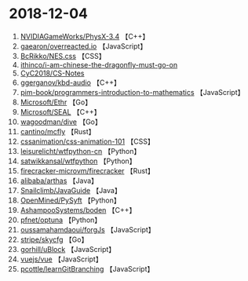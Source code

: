 # 2018-12-04

1. [NVIDIAGameWorks/PhysX-3.4](https://github.com/NVIDIAGameWorks/PhysX-3.4) 【C++】
2. [gaearon/overreacted.io](https://github.com/gaearon/overreacted.io) 【JavaScript】
3. [BcRikko/NES.css](https://github.com/BcRikko/NES.css) 【CSS】
4. [ithinco/i-am-chinese-the-dragonfly-must-go-on](https://github.com/ithinco/i-am-chinese-the-dragonfly-must-go-on) 
5. [CyC2018/CS-Notes](https://github.com/CyC2018/CS-Notes) 
6. [ggerganov/kbd-audio](https://github.com/ggerganov/kbd-audio) 【C++】
7. [pim-book/programmers-introduction-to-mathematics](https://github.com/pim-book/programmers-introduction-to-mathematics) 【JavaScript】
8. [Microsoft/Ethr](https://github.com/Microsoft/Ethr) 【Go】
9. [Microsoft/SEAL](https://github.com/Microsoft/SEAL) 【C++】
10. [wagoodman/dive](https://github.com/wagoodman/dive) 【Go】
11. [cantino/mcfly](https://github.com/cantino/mcfly) 【Rust】
12. [cssanimation/css-animation-101](https://github.com/cssanimation/css-animation-101) 【CSS】
13. [leisurelicht/wtfpython-cn](https://github.com/leisurelicht/wtfpython-cn) 【Python】
14. [satwikkansal/wtfpython](https://github.com/satwikkansal/wtfpython) 【Python】
15. [firecracker-microvm/firecracker](https://github.com/firecracker-microvm/firecracker) 【Rust】
16. [alibaba/arthas](https://github.com/alibaba/arthas) 【Java】
17. [Snailclimb/JavaGuide](https://github.com/Snailclimb/JavaGuide) 【Java】
18. [OpenMined/PySyft](https://github.com/OpenMined/PySyft) 【Python】
19. [AshampooSystems/boden](https://github.com/AshampooSystems/boden) 【C++】
20. [pfnet/optuna](https://github.com/pfnet/optuna) 【Python】
21. [oussamahamdaoui/forgJs](https://github.com/oussamahamdaoui/forgJs) 【JavaScript】
22. [stripe/skycfg](https://github.com/stripe/skycfg) 【Go】
23. [gorhill/uBlock](https://github.com/gorhill/uBlock) 【JavaScript】
24. [vuejs/vue](https://github.com/vuejs/vue) 【JavaScript】
25. [pcottle/learnGitBranching](https://github.com/pcottle/learnGitBranching) 【JavaScript】
